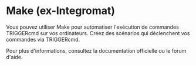# Make (ex-Integromat)

Vous pouvez utiliser Make pour automatiser l'exécution de commandes TRIGGERcmd sur vos ordinateurs. Créez des scénarios qui déclenchent vos commandes via TRIGGERcmd.

Pour plus d'informations, consultez la documentation officielle ou le forum d'aide.
